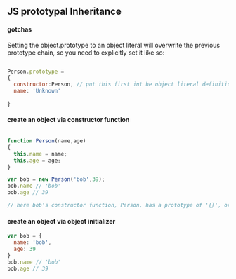 ## JS prototypal Inheritance

#### gotchas

Setting the object.prototype to an object literal will overwrite the previous prototype chain, so you need to explicitly set it like so:

```javascript

Person.prototype = 
{
  constructor:Person, // put this first int he object literal definition of the prototype
  name: 'Unknown'
  
}


```

#### create an object via constructor function

```javascript

function Person(name,age)
{
  this.name = name;
  this.age = age;
}

var bob = new Person('bob',39);
bob.name // 'bob'
bob.age // 39

// here bob's constructor function, Person, has a prototype of '{}', or Object
```

#### create an object via object initializer

```javascript
var bob = {
  name: 'bob',
  age: 39
}
bob.name // 'bob'
bob.age // 39

```
